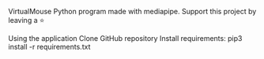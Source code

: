 VirtualMouse
Python program made with mediapipe.
Support this project by leaving a ⭐

Using the application
Clone GitHub repository
Install requirements: pip3 install -r requirements.txt
